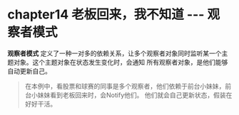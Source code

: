 # chapter14 老板回来，我不知道 --- 观察者模式

**观察者模式** 定义了一种一对多的依赖关系，让多个观察者对象同时监听某一个主题对象。这个主题对象在状态发生变化时，会通知
所有观察者对象，是他们能够自动更新自己。

> 在本例中，看股票和球赛的同事是多个观察者，他们依赖于前台小妹妹，前台小妹妹看到老板回来时，会Notify他们。
> 他们就会自己更新状态，假装在好好干活。
